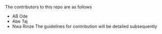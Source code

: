 The contributors to this repo are as follows
- AB Ode
- Abe Taj
- Nwa Rinze
The guidelines for contribution will be detailed subsequently
